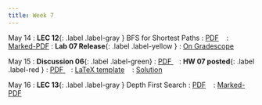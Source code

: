 ```yaml
---
title: Week 7
---
```


May 14
: **LEC 12**{: .label .label-gray } BFS for Shortest Paths
  : [PDF](lectures/12-bfs-pt_II/Lec12.pdf) &nbsp;&nbsp;
  : [Marked-PDF](lectures/12-bfs-pt_II/Lec12-marked.pdf)
: **Lab 07 Release**{: .label .label-yellow } 
  : [On Gradescope](#)

May 15
: **Discussion 06**{: .label .label-green}
  : [PDF ](discussion/discussion-06.pdf) &nbsp;&nbsp;
: **HW 07 posted**{: .label .label-red }
  : [PDF ](homeworks/HW07/HW07.pdf) &nbsp;&nbsp;
  : [LaTeX template](homeworks/HW07/template.zip) &nbsp;&nbsp;
  : [Solution](#)

May 16
: **LEC 13**{: .label .label-gray } Depth First Search
  : [PDF](lectures/13-dfs/Lec13.pdf) &nbsp;&nbsp;
  : [Marked-PDF](lectures/13-dfs/Lec13-marked.pdf)

